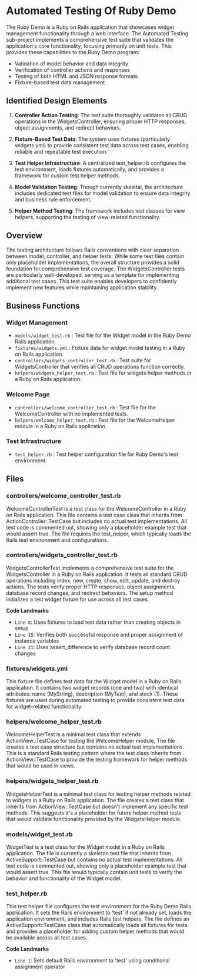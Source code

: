 # Automated Testing Of Ruby Demo

The Ruby Demo is a Ruby on Rails application that showcases widget management functionality through a web interface. The Automated Testing sub-project implements a comprehensive test suite that validates the application's core functionality, focusing primarily on unit tests. This provides these capabilities to the Ruby Demo program:

- Validation of model behavior and data integrity
- Verification of controller actions and responses
- Testing of both HTML and JSON response formats
- Fixture-based test data management

## Identified Design Elements

1. **Controller Action Testing**: The test suite thoroughly validates all CRUD operations in the WidgetsController, ensuring proper HTTP responses, object assignments, and redirect behaviors.

2. **Fixture-Based Test Data**: The system uses fixtures (particularly widgets.yml) to provide consistent test data across test cases, enabling reliable and repeatable test execution.

3. **Test Helper Infrastructure**: A centralized test_helper.rb configures the test environment, loads fixtures automatically, and provides a framework for custom test helper methods.

4. **Model Validation Testing**: Though currently skeletal, the architecture includes dedicated test files for model validation to ensure data integrity and business rule enforcement.

5. **Helper Method Testing**: The framework includes test classes for view helpers, supporting the testing of view-related functionality.

## Overview
The testing architecture follows Rails conventions with clear separation between model, controller, and helper tests. While some test files contain only placeholder implementations, the overall structure provides a solid foundation for comprehensive test coverage. The WidgetsController tests are particularly well-developed, serving as a template for implementing additional test cases. This test suite enables developers to confidently implement new features while maintaining application stability.

## Business Functions

### Widget Management
- `models/widget_test.rb` : Test file for the Widget model in the Ruby Demo Rails application.
- `fixtures/widgets.yml` : Fixture data for widget model testing in a Ruby on Rails application.
- `controllers/widgets_controller_test.rb` : Test suite for WidgetsController that verifies all CRUD operations function correctly.
- `helpers/widgets_helper_test.rb` : Test file for widgets helper methods in a Ruby on Rails application.

### Welcome Page
- `controllers/welcome_controller_test.rb` : Test file for the WelcomeController with no implemented tests.
- `helpers/welcome_helper_test.rb` : Test file for the WelcomeHelper module in a Ruby on Rails application.

### Test Infrastructure
- `test_helper.rb` : Test helper configuration file for Ruby Demo's test environment.

## Files
### controllers/welcome_controller_test.rb

WelcomeControllerTest is a test class for the WelcomeController in a Ruby on Rails application. This file contains a test case class that inherits from ActionController::TestCase but includes no actual test implementations. All test code is commented out, showing only a placeholder example test that would assert true. The file requires the test_helper, which typically loads the Rails test environment and configurations.
### controllers/widgets_controller_test.rb

WidgetsControllerTest implements a comprehensive test suite for the WidgetsController in a Ruby on Rails application. It tests all standard CRUD operations including index, new, create, show, edit, update, and destroy actions. The tests verify proper HTTP responses, object assignments, database record changes, and redirect behaviors. The setup method initializes a test widget fixture for use across all test cases.

 **Code Landmarks**
- `Line 8`: Uses fixtures to load test data rather than creating objects in setup
- `Line 15`: Verifies both successful response and proper assignment of instance variables
- `Line 21`: Uses assert_difference to verify database record count changes
### fixtures/widgets.yml

This fixture file defines test data for the Widget model in a Ruby on Rails application. It contains two widget records (one and two) with identical attributes: name (MyString), description (MyText), and stock (1). These fixtures are used during automated testing to provide consistent test data for widget-related functionality.
### helpers/welcome_helper_test.rb

WelcomeHelperTest is a minimal test class that extends ActionView::TestCase for testing the WelcomeHelper module. The file creates a test case structure but contains no actual test implementations. This is a standard Rails testing pattern where the test class inherits from ActionView::TestCase to provide the testing framework for helper methods that would be used in views.
### helpers/widgets_helper_test.rb

WidgetsHelperTest is a minimal test class for testing helper methods related to widgets in a Ruby on Rails application. The file creates a test class that inherits from ActionView::TestCase but doesn't implement any specific test methods. This suggests it's a placeholder for future helper method tests that would validate functionality provided by the WidgetsHelper module.
### models/widget_test.rb

WidgetTest is a test class for the Widget model in a Ruby on Rails application. The file is currently a skeleton test file that inherits from ActiveSupport::TestCase but contains no actual test implementations. All test code is commented out, showing only a placeholder example test that would assert true. This file would typically contain unit tests to verify the behavior and functionality of the Widget model.
### test_helper.rb

This test helper file configures the test environment for the Ruby Demo Rails application. It sets the Rails environment to 'test' if not already set, loads the application environment, and includes Rails test helpers. The file defines an ActiveSupport::TestCase class that automatically loads all fixtures for tests and provides a placeholder for adding custom helper methods that would be available across all test cases.

 **Code Landmarks**
- `Line 1`: Sets default Rails environment to 'test' using conditional assignment operator

[Generated by the Sage AI expert workbench: 2025-03-29 18:36:01  https://sage-tech.ai/workbench]: #